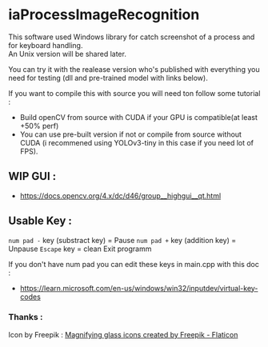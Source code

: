 # iaProcessImageRecognition   
   
This software used Windows library for catch screenshot of a process and for keyboard handling.   
An Unix version will be shared later.   
   
You can try it with the realease version who's published with everything you need for testing (dll and pre-trained model with links below).   
   
If you want to compile this with source you will need ton follow some tutorial :   
   
- Build openCV from source with CUDA if your GPU is compatible(at least +50% perf)    
- You can use pre-built version if not or compile from source without CUDA (i recommened using YOLOv3-tiny in this case if you need  lot of FPS).
   
## WIP GUI :      
- https://docs.opencv.org/4.x/dc/d46/group__highgui__qt.html  


## Usable Key : 
``num pad -`` key (substract key) = Pause
``num pad +`` key (addition key) = Unpause
``Escape`` key = clean Exit programm

If you don't have num pad you can edit these keys in main.cpp with this doc :  
- https://learn.microsoft.com/en-us/windows/win32/inputdev/virtual-key-codes


### Thanks :
Icon by Freepik :
<a href="https://www.flaticon.com/free-icons/magnifying-glass" title="magnifying glass icons">Magnifying glass icons created by Freepik - Flaticon</a>